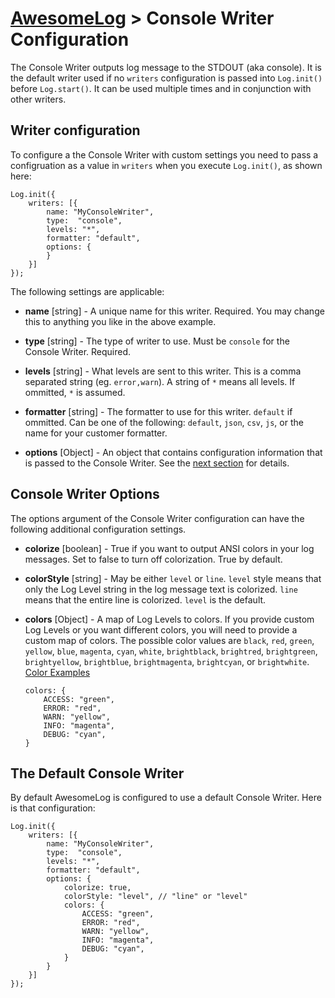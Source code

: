 # [AwesomeLog](../README.md) > Console Writer Configuration

The Console Writer outputs log message to the STDOUT (aka console). It is the default writer used if no `writers` configuration is passed into `Log.init()` before `Log.start()`. It can be used multiple times and in conjunction with other writers.

## Writer configuration

To configure a the Console Writer with custom settings you need to pass a configruation as a value in `writers` when you execute `Log.init()`, as shown here:

```
Log.init({
	writers: [{
		name: "MyConsoleWriter",
		type:  "console",
		levels: "*",
		formatter: "default",
		options: {
		}
	}]
});
```

The following settings are applicable:

 - **name** [string] - A unique name for this writer. Required. You may change this to anything you like in the above example.

 - **type** [string] - The type of writer to use. Must be `console` for the Console Writer. Required.

 - **levels** [string] - What levels are sent to this writer. This is a comma separated string (eg. `error,warn`). A string of `*` means all levels. If ommitted, `*` is assumed.

 - **formatter** [string] - The formatter to use for this writer. `default` if ommitted.  Can be one of the following: `default`, `json`, `csv`, `js`, or the name for your customer formatter.

 - **options** [Object] - An object that contains configuration information that is passed to the Console Writer.  See the [next section](#console-writer-options) for details.

## Console Writer Options

The options argument of the Console Writer configuration can have the following additional configuration settings.

 - **colorize** [boolean] - True if you want to output ANSI colors in your log messages. Set to false to turn off colorization.  True by default.

 - **colorStyle** [string] - May be either `level` or `line`. `level` style means that only the Log Level string in the log message text is colorized.  `line` means that the entire line is colorized.  `level` is the default.

 - **colors** [Object] - A map of Log Levels to colors.  If you provide custom Log Levels or you want different colors, you will need to provide a custom map of colors.  The possible color values are `black`, `red`, `green`, `yellow`, `blue`, `magenta`, `cyan`, `white`, `brightblack`, `brightred`, `brightgreen`, `brightyellow`, `brightblue`, `brightmagenta`, `brightcyan`, or `brightwhite`. [Color Examples](https://en.wikipedia.org/wiki/ANSI_escape_code#Colors)

	```
	colors: {
		ACCESS: "green",
		ERROR: "red",
		WARN: "yellow",
		INFO: "magenta",
		DEBUG: "cyan",
	}
	```


## The Default Console Writer

By default AwesomeLog is configured to use a default Console Writer. Here is that configuration:

```
Log.init({
	writers: [{
		name: "MyConsoleWriter",
		type:  "console",
		levels: "*",
		formatter: "default",
		options: {
			colorize: true,
			colorStyle: "level", // "line" or "level"
			colors: {
				ACCESS: "green",
				ERROR: "red",
				WARN: "yellow",
				INFO: "magenta",
				DEBUG: "cyan",
			}
		}
	}]
});
```
